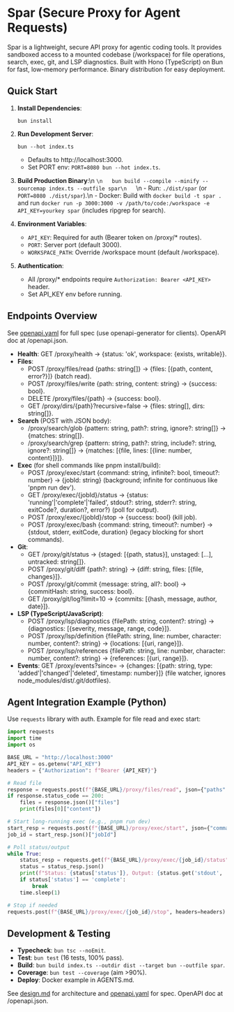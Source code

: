 # Spar (Secure Proxy for Agent Requests)

Spar is a lightweight, secure API proxy for agentic coding tools. It provides sandboxed access to a mounted codebase (/workspace) for file operations, search, exec, git, and LSP diagnostics. Built with Hono (TypeScript) on Bun for fast, low-memory performance. Binary distribution for easy deployment.

## Quick Start

1. **Install Dependencies**:
   ```
   bun install
   ```

2. **Run Development Server**:
   ```
   bun --hot index.ts
   ```
   - Defaults to http://localhost:3000.
   - Set PORT env: `PORT=8080 bun --hot index.ts`.

3. **Build Production Binary**:\n   ```\n   bun build --compile --minify --sourcemap index.ts --outfile spar\n   ```\n   - Run: `./dist/spar` (or `PORT=8080 ./dist/spar`).\n   - Docker: Build with `docker build -t spar .` and run `docker run -p 3000:3000 -v /path/to/code:/workspace -e API_KEY=yourkey spar` (includes ripgrep for search).

4. **Environment Variables**:
   - `API_KEY`: Required for auth (Bearer token on /proxy/* routes).
   - `PORT`: Server port (default 3000).
   - `WORKSPACE_PATH`: Override /workspace mount (default /workspace).

5. **Authentication**:
   - All /proxy/* endpoints require `Authorization: Bearer <API_KEY>` header.
   - Set API_KEY env before running.

## Endpoints Overview

See [openapi.yaml](openapi.yaml) for full spec (use openapi-generator for clients). OpenAPI doc at /openapi.json.

- **Health**: GET /proxy/health → {status: 'ok', workspace: {exists, writable}}.
- **Files**:
  - POST /proxy/files/read {paths: string[]} → {files: [{path, content, error?}]} (batch read).
  - POST /proxy/files/write {path: string, content: string} → {success: bool}.
  - DELETE /proxy/files/{path} → {success: bool}.
  - GET /proxy/dirs/{path}?recursive=false → {files: string[], dirs: string[]}.
- **Search** (POST with JSON body):
  - /proxy/search/glob {pattern: string, path?: string, ignore?: string[]} → {matches: string[]}.
  - /proxy/search/grep {pattern: string, path?: string, include?: string, ignore?: string[]} → {matches: [{file, lines: [{line: number, content}]}]}.
- **Exec** (for shell commands like pnpm install/build):
  - POST /proxy/exec/start {command: string, infinite?: bool, timeout?: number} → {jobId: string} (background; infinite for continuous like 'pnpm run dev').
  - GET /proxy/exec/{jobId}/status → {status: 'running'|'complete'|'failed', stdout?: string, stderr?: string, exitCode?, duration?, error?} (poll for output).
  - POST /proxy/exec/{jobId}/stop → {success: bool} (kill job).
  - POST /proxy/exec/bash {command: string, timeout?: number} → {stdout, stderr, exitCode, duration} (legacy blocking for short commands).
- **Git**:
  - GET /proxy/git/status → {staged: [{path, status}], unstaged: [...], untracked: string[]}.
  - POST /proxy/git/diff {path?: string} → {diff: string, files: [{file, changes}]}.
  - POST /proxy/git/commit {message: string, all?: bool} → {commitHash: string, success: bool}.
  - GET /proxy/git/log?limit=10 → {commits: [{hash, message, author, date}]}.
- **LSP (TypeScript/JavaScript)**:
  - POST /proxy/lsp/diagnostics {filePath: string, content?: string} → {diagnostics: [{severity, message, range, code}]}.
  - POST /proxy/lsp/definition {filePath: string, line: number, character: number, content?: string} → {locations: [{uri, range}]}.
  - POST /proxy/lsp/references {filePath: string, line: number, character: number, content?: string} → {references: [{uri, range}]}.
- **Events**: GET /proxy/events?since=<timestamp> → {changes: [{path: string, type: 'added'|'changed'|'deleted', timestamp: number}]} (file watcher, ignores node_modules/dist/.git/dotfiles).

## Agent Integration Example (Python)

Use `requests` library with auth. Example for file read and exec start:

```python
import requests
import time
import os

BASE_URL = "http://localhost:3000"
API_KEY = os.getenv("API_KEY")
headers = {"Authorization": f"Bearer {API_KEY}"}

# Read file
response = requests.post(f"{BASE_URL}/proxy/files/read", json={"paths": ["src/app.ts"]}, headers=headers)
if response.status_code == 200:
    files = response.json()["files"]
    print(files[0]["content"])

# Start long-running exec (e.g., pnpm run dev)
start_resp = requests.post(f"{BASE_URL}/proxy/exec/start", json={"command": "pnpm run dev", "infinite": True}, headers=headers)
job_id = start_resp.json()["jobId"]

# Poll status/output
while True:
    status_resp = requests.get(f"{BASE_URL}/proxy/exec/{job_id}/status", headers=headers)
    status = status_resp.json()
    print(f"Status: {status['status']}, Output: {status.get('stdout', '')[-100:]}...")  # Last 100 chars
    if status['status'] == 'complete':
        break
    time.sleep(1)

# Stop if needed
requests.post(f"{BASE_URL}/proxy/exec/{job_id}/stop", headers=headers)
```

## Development & Testing

- **Typecheck**: `bun tsc --noEmit`.
- **Test**: `bun test` (16 tests, 100% pass).
- **Build**: `bun build index.ts --outdir dist --target bun --outfile spar`.
- **Coverage**: `bun test --coverage` (aim >90%).
- **Deploy**: Docker example in AGENTS.md.

See [design.md](design.md) for architecture and [openapi.yaml](openapi.yaml) for spec. OpenAPI doc at /openapi.json.
